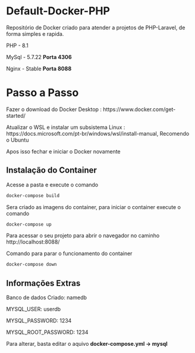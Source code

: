 # Default-Docker-PHP
Repositório de Docker criado para atender a projetos de PHP-Laravel, de forma simples e rapida.

<p>PHP - 8.1</p>
<p>MySql - 5.7.22 <strong>Porta 4306</strong></p>
<p>Nginx - Stable <strong>Porta 8088</strong></p>

<h1>Passo a Passo</h1>
  
<p> Fazer o download do Docker Desktop : https://www.docker.com/get-started/ </p>
<p> Atualizar o WSL e instalar um subsistema Linux : https://docs.microsoft.com/pt-br/windows/wsl/install-manual, Recomendo o Ubuntu </p>
<p> Apos isso fechar e iniciar o Docker novamente</p>

## Instalação do Container

Acesse a pasta e execute o comando
```bash
docker-compose build
```

Sera criado as imagens do container, para iniciar o container execute o comando
```bash
docker-compose up
```

Para acessar o seu projeto para abrir o navegador no caminho http://localhost:8088/


Comando para parar o funcionamento do container
```bash
docker-compose down
```

## Informações Extras
<p>Banco de dados Criado: namedb </p>
<p>MYSQL_USER: userdb </p>
<p>MYSQL_PASSWORD: 1234 </p>
<p>MYSQL_ROOT_PASSWORD: 1234 </p>

Para alterar, basta editar o aquivo <strong>docker-compose.yml -> mysql</strong>
